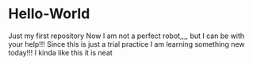 # Hello-World
Just my first repository
Now I am not a perfect robot,,,, but I can be with your help!!!
Since this is just a trial practice I am learning something new today!!!
I kinda like this it is neat
